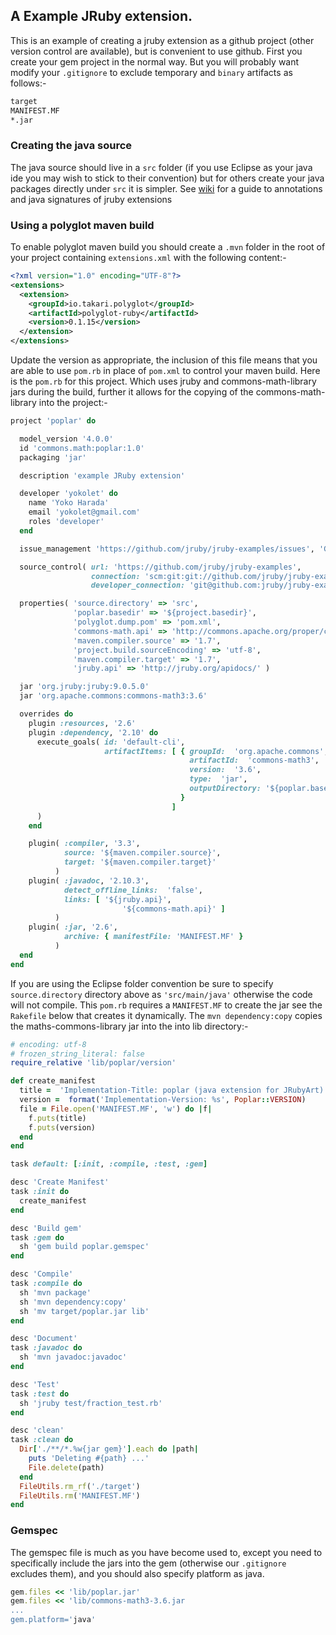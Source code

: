 ## A Example JRuby extension. 

This is an example of creating a jruby extension as a github project (other version control are available), but is convenient to use github. First you create your gem project in the normal way. But you will probably want modify your `.gitignore` to exclude temporary and `binary` artifacts as follows:-

```bash
target
MANIFEST.MF
*.jar
```
### Creating the java source

The java source should live in a `src` folder (if you use Eclipse as your java ide you may wish to stick to their convention) but for others create your java packages directly under `src` it is simpler. See [wiki](https://github.com/jruby/jruby/wiki/Method-Signatures-and-Annotations-in-JRuby-extensions) for a guide to annotations and java signatures of jruby extensions

### Using a polyglot maven build

To enable polyglot maven build you should create a `.mvn` folder in the root of your project containing `extensions.xml` with the following content:-
```xml
<?xml version="1.0" encoding="UTF-8"?>
<extensions>
  <extension>
    <groupId>io.takari.polyglot</groupId>
    <artifactId>polyglot-ruby</artifactId>
    <version>0.1.15</version>
  </extension>
</extensions>
```
Update the version as appropriate, the inclusion of this file means that you are able to use `pom.rb` in place of `pom.xml` to control your maven build. Here is the `pom.rb` for this project. Which uses jruby and commons-math-library jars during the build, further it allows for the copying of the commons-math-library into the project:-

```ruby
project 'poplar' do

  model_version '4.0.0'
  id 'commons.math:poplar:1.0'
  packaging 'jar'

  description 'example JRuby extension'

  developer 'yokolet' do
    name 'Yoko Harada'
    email 'yokolet@gmail.com'
    roles 'developer'
  end

  issue_management 'https://github.com/jruby/jruby-examples/issues', 'Github'

  source_control( url: 'https://github.com/jruby/jruby-examples',
                  connection: 'scm:git:git://github.com/jruby/jruby-examples.git',
                  developer_connection: 'git@github.com:jruby/jruby-examples.git' )

  properties( 'source.directory' => 'src',
              'poplar.basedir' => '${project.basedir}',
              'polyglot.dump.pom' => 'pom.xml',
              'commons-math.api' => 'http://commons.apache.org/proper/commons-math/javadocs/api-3.6/',
              'maven.compiler.source' => '1.7',
              'project.build.sourceEncoding' => 'utf-8',
              'maven.compiler.target' => '1.7',
              'jruby.api' => 'http://jruby.org/apidocs/' )

  jar 'org.jruby:jruby:9.0.5.0'
  jar 'org.apache.commons:commons-math3:3.6'

  overrides do
    plugin :resources, '2.6'
    plugin :dependency, '2.10' do
      execute_goals( id: 'default-cli',
                     artifactItems: [ { groupId:  'org.apache.commons',
                                        artifactId:  'commons-math3',
                                        version:  '3.6',
                                        type:  'jar',
                                        outputDirectory: '${poplar.basedir}/lib'
                                      }
                                    ]
      )
    end

    plugin( :compiler, '3.3',
            source: '${maven.compiler.source}',
            target: '${maven.compiler.target}'
          )
    plugin( :javadoc, '2.10.3',
            detect_offline_links:  'false',
            links: [ '${jruby.api}',
                         '${commons-math.api}' ]
          )
    plugin( :jar, '2.6',
            archive: { manifestFile: 'MANIFEST.MF' }
          )
  end
end
```
If you are using the Eclipse folder convention be sure to specify `source.directory` directory above as `'src/main/java'` otherwise the code will not compile. This `pom.rb` requires a `MANIFEST.MF` to create the jar see the `Rakefile` below that creates it dynamically. The `mvn dependency:copy` copies the maths-commons-library jar into the into lib directory:-
```ruby
# encoding: utf-8
# frozen_string_literal: false
require_relative 'lib/poplar/version'

def create_manifest
  title =  'Implementation-Title: poplar (java extension for JRubyArt)    '        
  version =  format('Implementation-Version: %s', Poplar::VERSION)
  file = File.open('MANIFEST.MF', 'w') do |f|
    f.puts(title)
    f.puts(version)
  end
end

task default: [:init, :compile, :test, :gem]

desc 'Create Manifest'
task :init do
  create_manifest
end

desc 'Build gem'
task :gem do
  sh 'gem build poplar.gemspec' 
end

desc 'Compile'
task :compile do
  sh 'mvn package'
  sh 'mvn dependency:copy'
  sh 'mv target/poplar.jar lib'
end

desc 'Document'
task :javadoc do
  sh 'mvn javadoc:javadoc'
end

desc 'Test'
task :test do
  sh 'jruby test/fraction_test.rb'
end

desc 'clean'
task :clean do
  Dir['./**/*.%w{jar gem}'].each do |path|
    puts 'Deleting #{path} ...'
    File.delete(path)
  end
  FileUtils.rm_rf('./target')
  FileUtils.rm('MANIFEST.MF')
end
```
### Gemspec
The gemspec file is much as you have become used to, except you need to specifically include the jars into the gem (otherwise our `.gitignore` excludes them), and you should also specify platform as java.
```ruby
gem.files << 'lib/poplar.jar'
gem.files << 'lib/commons-math3-3.6.jar
...
gem.platform='java'
```
